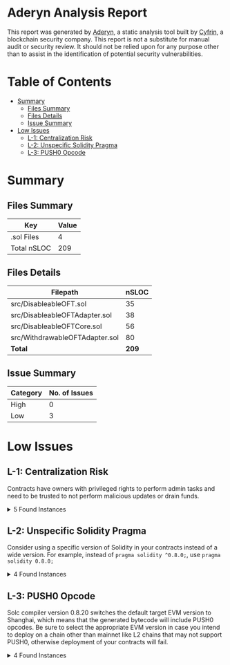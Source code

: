 # Aderyn Analysis Report

This report was generated by [Aderyn](https://github.com/Cyfrin/aderyn), a static analysis tool built by [Cyfrin](https://cyfrin.io), a blockchain security company. This report is not a substitute for manual audit or security review. It should not be relied upon for any purpose other than to assist in the identification of potential security vulnerabilities.
# Table of Contents

- [Summary](#summary)
  - [Files Summary](#files-summary)
  - [Files Details](#files-details)
  - [Issue Summary](#issue-summary)
- [Low Issues](#low-issues)
  - [L-1: Centralization Risk](#l-1-centralization-risk)
  - [L-2: Unspecific Solidity Pragma](#l-2-unspecific-solidity-pragma)
  - [L-3: PUSH0 Opcode](#l-3-push0-opcode)


# Summary

## Files Summary

| Key | Value |
| --- | --- |
| .sol Files | 4 |
| Total nSLOC | 209 |


## Files Details

| Filepath | nSLOC |
| --- | --- |
| src/DisableableOFT.sol | 35 |
| src/DisableableOFTAdapter.sol | 38 |
| src/DisableableOFTCore.sol | 56 |
| src/WithdrawableOFTAdapter.sol | 80 |
| **Total** | **209** |


## Issue Summary

| Category | No. of Issues |
| --- | --- |
| High | 0 |
| Low | 3 |


# Low Issues

## L-1: Centralization Risk

Contracts have owners with privileged rights to perform admin tasks and need to be trusted to not perform malicious updates or drain funds.

<details><summary>5 Found Instances</summary>


- Found in src/DisableableOFTCore.sol [Line: 42](src/DisableableOFTCore.sol#L42)

	```solidity
	    function setOFTSend(bool oftSendEnabled) external onlyOwner {
	```

- Found in src/DisableableOFTCore.sol [Line: 51](src/DisableableOFTCore.sol#L51)

	```solidity
	    function setOFTReceive(bool oftReceiveEnabled) external onlyOwner {
	```

- Found in src/WithdrawableOFTAdapter.sol [Line: 72](src/WithdrawableOFTAdapter.sol#L72)

	```solidity
	    function initializeEmergencyWithdraw(address _to, uint256 _amount) external onlyOwner {
	```

- Found in src/WithdrawableOFTAdapter.sol [Line: 97](src/WithdrawableOFTAdapter.sol#L97)

	```solidity
	    function cancelEmergencyWithdraw() external onlyOwner {
	```

- Found in src/WithdrawableOFTAdapter.sol [Line: 111](src/WithdrawableOFTAdapter.sol#L111)

	```solidity
	    function emergencyWithdraw() external onlyOwner {
	```

</details>



## L-2: Unspecific Solidity Pragma

Consider using a specific version of Solidity in your contracts instead of a wide version. For example, instead of `pragma solidity ^0.8.0;`, use `pragma solidity 0.8.0;`

<details><summary>4 Found Instances</summary>


- Found in src/DisableableOFT.sol [Line: 2](src/DisableableOFT.sol#L2)

	```solidity
	pragma solidity ^0.8.20;
	```

- Found in src/DisableableOFTAdapter.sol [Line: 3](src/DisableableOFTAdapter.sol#L3)

	```solidity
	pragma solidity ^0.8.20;
	```

- Found in src/DisableableOFTCore.sol [Line: 2](src/DisableableOFTCore.sol#L2)

	```solidity
	pragma solidity ^0.8.20;
	```

- Found in src/WithdrawableOFTAdapter.sol [Line: 2](src/WithdrawableOFTAdapter.sol#L2)

	```solidity
	pragma solidity ^0.8.20;
	```

</details>



## L-3: PUSH0 Opcode

Solc compiler version 0.8.20 switches the default target EVM version to Shanghai, which means that the generated bytecode will include PUSH0 opcodes. Be sure to select the appropriate EVM version in case you intend to deploy on a chain other than mainnet like L2 chains that may not support PUSH0, otherwise deployment of your contracts will fail.

<details><summary>4 Found Instances</summary>


- Found in src/DisableableOFT.sol [Line: 2](src/DisableableOFT.sol#L2)

	```solidity
	pragma solidity ^0.8.20;
	```

- Found in src/DisableableOFTAdapter.sol [Line: 3](src/DisableableOFTAdapter.sol#L3)

	```solidity
	pragma solidity ^0.8.20;
	```

- Found in src/DisableableOFTCore.sol [Line: 2](src/DisableableOFTCore.sol#L2)

	```solidity
	pragma solidity ^0.8.20;
	```

- Found in src/WithdrawableOFTAdapter.sol [Line: 2](src/WithdrawableOFTAdapter.sol#L2)

	```solidity
	pragma solidity ^0.8.20;
	```

</details>




